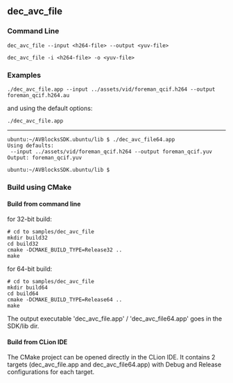 ## dec_avc_file

   

### Command Line

~~~ shell
dec_avc_file --input <h264-file> --output <yuv-file>

dec_avc_file -i <h264-file> -o <yuv-file>
~~~
###	Examples


~~~ shell	
./dec_avc_file.app --input ../assets/vid/foreman_qcif.h264 --output foreman_qcif.h264.au
~~~

and using the default options:

~~~ shell
./dec_avc_file.app
~~~
***
~~~ shell
ubuntu:~/AVBlocksSDK.ubuntu/lib $ ./dec_avc_file64.app
Using defaults:
 --input ../assets/vid/foreman_qcif.h264 --output foreman_qcif.yuv
Output: foreman_qcif.yuv

ubuntu:~/AVBlocksSDK.ubuntu/lib $
~~~
	

### Build using CMake

#### Build from command line 

for 32-bit build: 
~~~ shell
# cd to samples/dec_avc_file
mkdir build32
cd build32
cmake -DCMAKE_BUILD_TYPE=Release32 ..
make
~~~
for 64-bit build:
~~~ shell
# cd to samples/dec_avc_file
mkdir build64
cd build64
cmake -DCMAKE_BUILD_TYPE=Release64 ..
make
~~~
The output executable 'dec_avc_file.app' / 'dec_avc_file64.app' goes in the SDK/lib dir.

#### Build from CLion IDE
The CMake project can be opened directly in the CLion IDE.
It contains 2 targets (dec_avc_file.app and dec_avc_file64.app) with Debug and Release configurations for each target.


